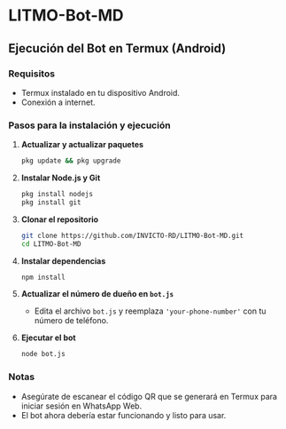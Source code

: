 # LITMO-Bot-MD

## Ejecución del Bot en Termux (Android)

### Requisitos
- Termux instalado en tu dispositivo Android.
- Conexión a internet.

### Pasos para la instalación y ejecución

1. **Actualizar y actualizar paquetes**
    ```sh
    pkg update && pkg upgrade
    ```

2. **Instalar Node.js y Git**
    ```sh
    pkg install nodejs
    pkg install git
    ```

3. **Clonar el repositorio**
    ```sh
    git clone https://github.com/INVICTO-RD/LITMO-Bot-MD.git
    cd LITMO-Bot-MD
    ```

4. **Instalar dependencias**
    ```sh
    npm install
    ```

5. **Actualizar el número de dueño en `bot.js`**
    - Edita el archivo `bot.js` y reemplaza `'your-phone-number'` con tu número de teléfono.

6. **Ejecutar el bot**
    ```sh
    node bot.js
    ```

### Notas
- Asegúrate de escanear el código QR que se generará en Termux para iniciar sesión en WhatsApp Web.
- El bot ahora debería estar funcionando y listo para usar.
